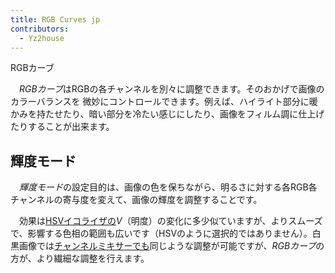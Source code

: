 ```yaml
---
title: RGB Curves jp
contributors:
  - Yz2house
---
```


<div class="pagetitle">

RGBカーブ

</div>

　*RGBカーブ*はRGBの各チャンネルを別々に調整できます。そのおかげで画像のカラーバランスを
微妙にコントロールできます。例えば、ハイライト部分に暖かみを持たせたり、暗い部分を冷たい感じにしたり、画像をフィルム調に仕上げたりすることが出来ます。

## 輝度モード

　*輝度モード*の設定目的は、画像の色を保ちながら、明るさに対する各RGB各チャンネルの寄与度を変えて、画像の輝度を調整することです。

　効果は[HSVイコライザの](hsv_equalizer/jp)*V*（明度）の変化に多少似ていますが、よりスムーズで、影響する色相の範囲も広いです（HSVのように選択的ではありません）。白黒画像では[チャンネルミキサーでも](channel_mixer/jp)同じような調整が可能ですが、*RGBカーブ*の方が、より繊細な調整を行えます。
